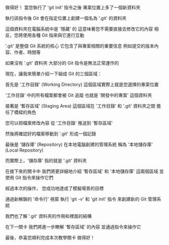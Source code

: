 做得好！
當您執行了 'git init' 指令之後
專案位置上多了一個新資料夾

執行該指令後
Git 會在指定位置上創建一個名為 '.git' 的資料夾

這個資料夾在電腦系統中是 '隱藏' 的
這意味著您不需要直接去修改它的內容
相反，您將使用各種 Git 指來與它進行互動

'.git' 是整個 Git 系統的核心
它包含了與專案相關的重要信息
例如提交的版本內容、作者、時間等

如果沒有 '.git' 資料夾
大部分的 Git 指令是無法正常運作的

現在，讓我來簡單介紹一下組成 Git 的三個區域： 

首先是 '工作目錄' (Working Directory)
這個區域實際上就是您選擇的專案位置

'工作目錄' 中的所有檔案都會被 Git 追蹤
也就是 '開發中的專案' 這個資料夾

接著是 '暫存區域' (Staging Area)
這個區域在 '工作目錄' 和 '.git' 資料夾之間
擔任了橋樑的角色

您可以把檔案修改內容
從 '工作目錄' 推送到 '暫存區域'

然後將確認好的檔案移動到 '.git' 形成一個記錄

最後是 '儲存庫' (Repository)
在本地電腦創建的管理系統
稱為 '本地儲存庫' (Local Repository)

而實際上，'儲存庫' 指的就是 '.git' 資料夾

在接下來的關卡中
我們將更詳細地介紹
'暫存區域' 和 '本地儲存庫' 這兩個區域
並使用 Git 指令來操作它們

經過本次的操作，
您成功地達成了模擬場景的目標

通過新解鎖的 '命令行' 視窗
執行 'git -v' 和 'git init' 指令
來創建新的 Git 管理系統

我們也了解 '.git' 資料夾的作用和裡面的結構

在下一關卡
我們將進一步瞭解 '暫存區域' 的內容
並通過指令來操作它

最後，恭喜您順利完成本次教學關卡
做得好！